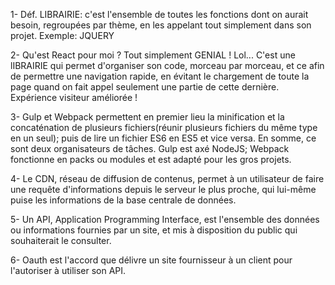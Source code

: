 1- Déf. LIBRAIRIE: c'est l'ensemble de toutes les fonctions dont on aurait besoin, regroupées par thème, en les appelant tout simplement dans son projet.
Exemple: JQUERY

2- Qu'est React pour moi ? Tout simplement GENIAL ! Lol... C'est une lIBRAIRIE qui permet d'organiser son code, morceau par morceau, et ce afin de permettre une navigation rapide, en évitant le chargement de toute la page quand on fait appel seulement une partie de cette dernière. Expérience visiteur améliorée !

3- Gulp et Webpack permettent en premier lieu la minification et la concaténation de plusieurs fichiers(réunir plusieurs fichiers du même type en un seul); puis de lire un fichier ES6 en ES5 et vice versa. En somme, ce sont deux organisateurs de tâches. Gulp est axé NodeJS; Webpack fonctionne en packs ou modules et est adapté pour les gros projets.

4- Le CDN, réseau de diffusion de contenus, permet à un utilisateur de faire une requête d'informations depuis le serveur le plus proche, qui lui-même puise les informations de la base centrale de données.

5- Un API, Application Programming Interface, est l'ensemble des données ou informations fournies par un site, et mis à disposition du public qui souhaiterait le consulter.

6- Oauth est l'accord que délivre un site fournisseur à un client pour l'autoriser à utiliser son API.